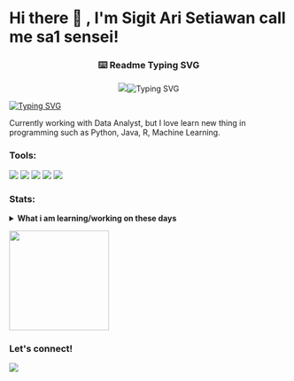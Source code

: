 # Hi there 👋 , I'm Sigit Ari Setiawan call me sa1 sensei!

<!-- markdownlint-disable MD033 MD041 -->
<p align="center">
  <h3 align="center">⌨️ Readme Typing SVG</h3>
</p>

<p align="center">
  <img src="<a href="https://git.io/typing-svg"><img src="https://readme-typing-svg.demolab.com?font=Berkshire+Swash&duration=1000&pause=1000&color=010022&background=39393900&center=true&vCenter=true&multiline=true&width=435&height=100&lines=Hi%2C+My+name+is+Sigit+Ari+Setiawan+;Call+me+Sa1+Sensei;Welcome+My+Profile" alt="Typing SVG" /></a>
</p>

<a href="https://git.io/typing-svg"><img src="https://readme-typing-svg.demolab.com?font=Berkshire+Swash&duration=1000&pause=1000&color=010022&background=39393900&center=true&vCenter=true&multiline=true&width=435&height=100&lines=Hi%2C+My+name+is+Sigit+Ari+Setiawan+;Call+me+Sa1+Sensei;Welcome+My+Profile" alt="Typing SVG" /></a>

Currently working with Data Analyst, but I love learn new thing in programming such as Python, Java, R, Machine Learning. 

### Tools:
<p>
    <img src="https://img.shields.io/badge/OS-MacOS-blue?&logo=apple" />
    <img src="https://img.shields.io/badge/Code-Swift-blue?&logo=swift" />
    <img src="https://img.shields.io/badge/IDE-Xcode-blue?&logo=xcode" />
    <img src="https://img.shields.io/badge/Text%20Editor-Visual%20Studio%20Code-blue?&logo=visual%20studio%20code&logoColor=blue" />
    <img src="https://gpvc.arturio.dev/bagusfe" />
</p>

### Stats:
<details>
 <summary><strong>What i am learning/working on these days</strong></summary>
    - 🔭 I’m currently working on Freelancer </br>
    - 🌱 I’m currently learning Python, R and SQL </br>
    - 👯 I’m looking to collaborate on Automation Project, Mobile Apps. </br>
    - 🤔 I’m looking for help with master of programming. hehe </br>
    - 💬 Ask me about anything.</br>
    - 📫 How to reach me: <a href="mailto:sigiari.setiawan007@gmail.com">Email me!</a>  </br>
    - 😄 Pronouns: He/Him </br>
    - ⚡ Fun fact: Fish can fly when have relationship with bird :) </br>
</details>
<p>
    <img src="https://github-readme-stats.vercel.app/api/top-langs/?username=bagusfe&layout=compact" height=180 />
</p>

### Let's connect!
<p>
    <a href="https://www.linkedin.com/in/sigitari-setiawan/" target="blank"><img src="https://upload.wikimedia.org/wikipedia/commons/thumb/0/01/LinkedIn_Logo.svg/1280px-LinkedIn_Logo.svg.png](https://cdn.iconscout.com/icon/free/png-256/follow-us-on-linkedin-3289863-2758561.png" /></a>
</p>

